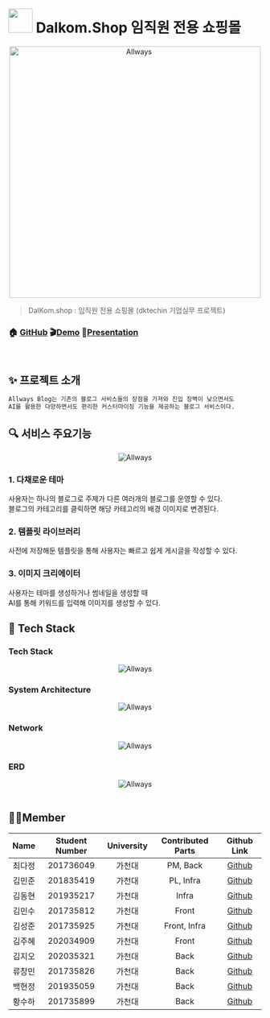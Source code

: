 <h1 align=""><img src="https://avatars.githubusercontent.com/u/155041511?s=200&v=4" width="48px"> <span style="font-size: 100px font-weight: bold">Dalkom.Shop 임직원 전용 쇼핑몰</span> </h1>
<p>
</p>

<center>
    <img src="https://github.com/KEA-DoKebi/.github/assets/78808933/e703334f-23f8-4905-925f-352c5b704e65" alt="Allways" style="width:500px;" align="center"/>
</center>

<p></p>

> DalKom.shop : 임직원 전용 쇼핑몰 (dktechin 기업실무 프로젝트)

### 🏠 [GitHub](https://github.com/orgs/KEA-DoKebi/repositories) :clapper:[Demo](https://youtu.be/JiH_-ZU2D8Q?si=hlXKrv7ETwXxyJmk) :microphone:[Presentation](https://youtu.be/JE-EtwOLTw4?si=AyP1i8Ta6DoNsTc0) 

<br>

## ✨ 프로젝트 소개

```sh
Allways Blog는 기존의 블로그 서비스들의 장점을 가져와 진입 장벽이 낮으면서도
AI를 활용한 다양하면서도 편리한 커스터마이징 기능을 제공하는 블로그 서비스이다.
```

## :mag: 서비스 주요기능

<center>
    <img src="/assets/img/requirements.png" alt="Allways"  align="center"/>
</center>

### 1. 다채로운 테마
사용자는 하나의 블로그로 주제가 다른 여러개의 블로그를 운영할 수 있다. <br />
블로그의 카테고리를 클릭하면 해당 카테고리의 배경 이미지로 변경된다.

### 2. 템플릿 라이브러리
사전에 저장해둔 템플릿을 통해 사용자는 빠르고 쉽게 게시글을 작성할 수 있다.

### 3. 이미지 크리에이터
사용자는 테마를 생성하거나 썸네일을 생성할 때 <br />
AI를 통해 키워드를 입력해 이미지를 생성할 수 있다.


## :wrench: Tech Stack

### Tech Stack

<center>
    <img src="/assets/img/techstack.png" alt="Allways"/>
</center>

### System Architecture

<center>
    <img src="/assets/img/arch.png" alt="Allways"/>
</center>

### Network

<center>
    <img src="/assets/img/network.png" alt="Allways"/>
</center>

### ERD

<center>
    <img src="/assets/img/erd.png" alt="Allways"/>
</center>


<br>


## 🤼‍♂️Member

| Name | Student Number | University | Contributed Parts | Github Link |
| :---: | :---: | :---: | :---: | :---: |
| 최다정 | 201736049 | 가천대 | PM, Back | [Github](https://github.com/allrightDJ0108) |
| 김민준 | 201835419 | 가천대 | PL, Infra | [Github](https://github.com/minjun0707) |
| 김동현 | 201935217 | 가천대 | Infra | [Github](https://github.com/eastlighting1)|
| 김민수 | 201735812 | 가천대 | Front | [Github](https://github.com/ms987796) |
| 김성준 | 201735925 | 가천대 | Front, Infra | [Github](https://github.com/sungjun-singer) |
| 김주혜 | 202034909 | 가천대 | Front | [Github](https://github.com/juhye87) |
| 김지오 | 202035321 | 가천대 | Back | [Github](https://github.com/xornjswldh) |
| 류창민 | 201735826 | 가천대 | Back | [Github](https://github.com/changmeen) |
| 백현정 | 201935059 | 가천대 | Back | [Github](https://github.com/Baekhyunjung) |
| 황수하 | 201735899 | 가천대 | Back | [Github](https://github.com/hp0724) |
